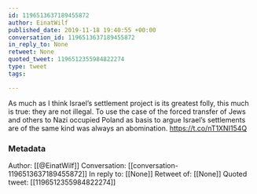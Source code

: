```yaml
---
id: 1196513637189455872
author: EinatWilf
published_date: 2019-11-18 19:40:55 +00:00
conversation_id: 1196513637189455872
in_reply_to: None
retweet: None
quoted_tweet: 1196512355984822274
type: tweet
tags:

---
```


As much as I think Israel’s settlement project is its greatest folly, this much is true: they are not illegal. To use the case of the forced transfer of Jews and others to Nazi occupied Poland as basis to argue Israel’s settlements are of the same kind was always an abomination. https://t.co/nT1XNI154Q

### Metadata

Author: [[@EinatWilf]]
Conversation: [[conversation-1196513637189455872]]
In reply to: [[None]]
Retweet of: [[None]]
Quoted tweet: [[1196512355984822274]]
